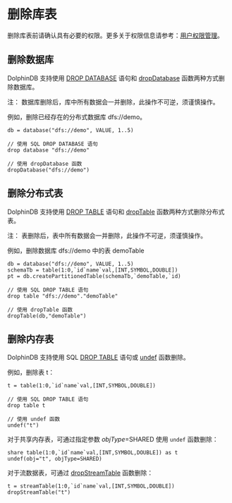 # 删除库表

删除库表前请确认具有必要的权限。更多关于权限信息请参考：[用户权限管理](../tutorials/ACL_and_Security.md)。

## 删除数据库

DolphinDB 支持使用 [DROP DATABASE](../progr/sql/drop.html#%E5%88%A0%E9%99%A4%E5%88%86%E5%B8%83%E5%BC%8F%E6%95%B0%E6%8D%AE%E5%BA%93) 语句和 [dropDatabase](../funcs/d/dropDatabase.md) 函数两种方式删除数据库。

注： 数据库删除后，库中所有数据会一并删除，此操作不可逆，须谨慎操作。

例如，删除已经存在的分布式数据库 dfs://demo。

```
db = database("dfs://demo", VALUE, 1..5)

// 使用 SQL DROP DATABASE 语句
drop database "dfs://demo"

// 使用 dropDatabase 函数
dropDatabase("dfs://demo")
```

## 删除分布式表

DolphinDB 支持使用 [DROP TABLE](../progr/sql/drop.html#%E5%88%A0%E9%99%A4%E5%88%86%E5%B8%83%E5%BC%8F%E8%A1%A8%E6%88%96%E7%BB%B4%E5%BA%A6%E8%A1%A8) 语句和 [dropTable](../funcs/d/dropTable.md)
函数两种方式删除分布式表。

注： 表删除后，表中所有数据会一并删除，此操作不可逆，须谨慎操作。

例如，删除数据库 dfs://demo 中的表 demoTable

```
db = database("dfs://demo", VALUE, 1..5)
schemaTb = table(1:0,`id`name`val,[INT,SYMBOL,DOUBLE])
pt = db.createPartitionedTable(schemaTb,`demoTable,`id)

// 使用 SQL DROP TABLE 语句
drop table "dfs://demo"."demoTable"

// 使用 dropTable 函数
dropTable(db,"demoTable")
```

## 删除内存表

DolphinDB 支持使用 SQL [DROP TABLE](../progr/sql/drop.html#%E5%88%A0%E9%99%A4%E5%88%86%E5%B8%83%E5%BC%8F%E8%A1%A8%E6%88%96%E7%BB%B4%E5%BA%A6%E8%A1%A8) 语句或 [undef](../funcs/u/undef.md) 函数删除。

例如，删除表
t：

```
t = table(1:0,`id`name`val,[INT,SYMBOL,DOUBLE])

// 使用 SQL DROP TABLE 语句
drop table t

// 使用 undef 函数
undef("t")
```

对于共享内存表，可通过指定参数 *objType*=SHARED 使用 `undef` 函数删除：

```
share table(1:0,`id`name`val,[INT,SYMBOL,DOUBLE]) as t
undef(obj="t", objType=SHARED)
```

对于流数据表，可通过 [dropStreamTable](../funcs/d/dropStreamTable.md)
函数删除：

```
t = streamTable(1:0,`id`name`val,[INT,SYMBOL,DOUBLE])
dropStreamTable("t")
```

